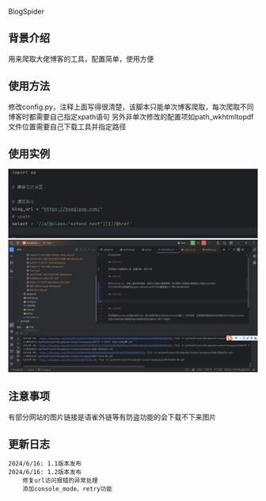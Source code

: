 BlogSpider

## 背景介绍

用来爬取大佬博客的工具，配置简单，使用方便

## 使用方法

修改config.py，注释上面写得很清楚，该脚本只能单次博客爬取，每次爬取不同博客时都需要自己指定xpath语句
另外非单次修改的配置项如path_wkhtmltopdf文件位置需要自己下载工具并指定路径

## 使用实例

![img2.png](images/img2.png)
![img.png](images/img.png)

## 注意事项

有部分网站的图片链接是语雀外链等有防盗功能的会下载不下来图片

## 更新日志

```markdown
2024/6/16: 1.1版本发布
2024/6/16: 1.2版本发布
    修复url访问报错的异常处理
    添加console_mode、retry功能
```
